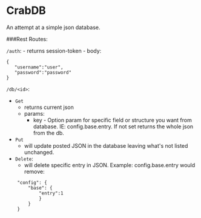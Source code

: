 # CrabDB

An attempt at a simple json database.

###Rest Routes:

`/auth`:
    - returns session-token
    - body:
 ```
 {
	"username":"user",
	"password":"password"
}
```

`/db/<id>`:
- `Get`
    - returns current json
    - params: 
        - key - Option param for specific field or structure you want from database.  IE: config.base.entry. If not set returns the whole json from the db.
- `Put`
    - will update posted JSON in the database leaving what's not listed unchanged.
- `Delete`: 
    - will delete specific entry in JSON. 
    Example: config.base.entry would remove:
```{
    "config": {
        "base": {
            "entry":1
            }
        }
    }
```
